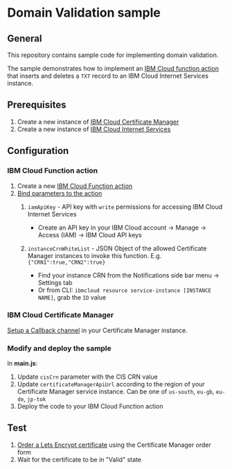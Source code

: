 # Domain Validation sample
## General
This repository contains sample code for implementing domain validation.  

The sample demonstrates how to implement an [IBM Cloud function action](https://console.bluemix.net/openwhisk/) that inserts and deletes a `TXT` record to an IBM Cloud Internet Services instance.

## Prerequisites
 
1. Create a new instance of [IBM Cloud Certificate Manager](https://console.bluemix.net/catalog/services/certificate-manager)
2. Create a new instance of [IBM Cloud Internet Services](https://www.ibm.com/cloud/cloud-internet-services) 

## Configuration
### IBM Cloud Function action
1. Create a new [IBM Cloud Function action](https://console.bluemix.net/docs/openwhisk/index.html#openwhisk_start_hello_world)
2. [Bind parameters to the action](https://console.bluemix.net/docs/openwhisk/parameters.html#default-params-action) 
    1. `iamApiKey` - API key with `write` permissions for accessing IBM Cloud Internet Services
    
        * Create an API key in your IBM Cloud account -> Manage -> Access (IAM) -> IBM Cloud API keys
    2. `instanceCrnWhiteList`  - JSON Object of the allowed Certificate Manager instances to invoke this function.
        E.g. `{"CRN1":true,"CRN2":true}` 
        
        * Find your instance CRN from the Notifications side bar menu -> Settings tab
        * Or from CLI: `ibmcloud resource service-instance [INSTANCE NAME]`, grab the `ID` value

### IBM Cloud Certificate Manager
[Setup a Callback channel](https://cloud.ibm.com/docs/services/certificate-manager?topic=certificate-manager-configuring-notifications#callback) in your Certificate Manager instance.

### Modify and deploy the sample
In **main.js**:
1. Update `cisCrn` parameter with the CIS CRN value
2. Update `certificateManagerApiUrl` according to the region of your Certificate Manager service instance. Can be one of `us-south`, `eu-gb`, `eu-de`, `jp-tok`
3. Deploy the code to your IBM Cloud Function action
 
## Test
1. [Order a Lets Encrypt certificate](https://cloud.ibm.com/docs/services/certificate-manager?topic=certificate-manager-managing-certificates-from-the-dashboard#importing-a-certificate) using the Certificate Manager order form
2. Wait for the certificate to be in "Valid" state





